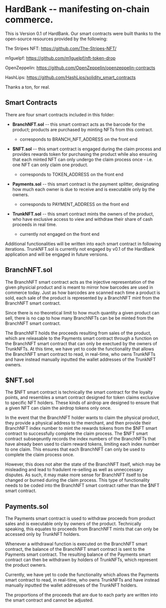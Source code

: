 # HardBank -- manifesting on-chain commerce. 

This is Version 0.1 of HardBank. Our smart contracts were built thanks to the open-source resources provided by the following:

The Stripes NFT: https://github.com/The-Stripes-NFT/

m1guelpf: https://github.com/m1guelpf/nft-token-drop

OpenZeppelin: https://github.com/OpenZeppelin/openzeppelin-contracts

HashLips: https://github.com/HashLips/solidity_smart_contracts

Thanks a ton, for real.

## Smart Contracts

There are four smart contracts included in this folder:
 - <b>BranchNFT.sol</b> -- this smart contract acts as the barcode for the product; products are purchased by minting NFTs from this contract.
   - corresponds to BRANCH_NFT_ADDRESS on the front end
    
    
 - <b>$NFT.sol</b> -- this smart contract is engaged during the claim process and provides rewards token for purchasing the product while also ensuring that each minted NFT can only undergo the claim process once - i.e. one NFT can only claim one product.
   - corresponds to TOKEN_ADDRESS on the front end
    
    
 - <b>Payments.sol</b> -- this smart contract is the payment splitter, designating how much each owner is due to receive and is executable only by the owners.
   - corresponds to PAYMENT_ADDRESS on the front end
   
   
 - <b>TrunkNFT.sol</b> -- this smart contract mints the owners of the product, who have exclusive access to view and withdraw their share of cash proceeds in real time.
   - currently not engaged on the front end


Additional functionalities will be written into each smart contract in following iterations. TrunkNFT.sol is currently not engaged by v0.1 of the HardBank application and will be engaged in future versions.

## BranchNFT.sol

The BranchNFT smart contract acts as the injective representation of the given physicial product and is meant to mirror how barcodes are used in commerce today. Just as how barcodes are scanned each time a product is sold, each sale of the product is represented by a BranchNFT mint from the BranchNFT smart contract.

Since there is no theoretical limit to how much quantity a given product can sell, there is no cap to how many BranchNFTs can be be minted from the BranchNFT smart contract.

The BranchNFT holds the proceeds resulting from sales of the product, which are releasable to the Payments smart contract through a function on the BranchNFT smart contract that can only be exectued by the owners of TrunkNFTs. At this time, we have yet to code the functionality that allows the BranchNFT smart contract to read, in real-time, who owns TrunkNFTs and have instead manually inputted the wallet addresses of the TrunkNFT owners.

## $NFT.sol

The $NFT smart contract is technically the smart contract for the loyalty points, and resembles a smart contract designed for token claims exclusive to specific NFT holders. These kinds of airdrop are designed to ensure that a given NFT can claim the airdrop tokens only once.

In the event that the BranchNFT holder wants to claim the physical product, they provide a physical address to the merchant, and then provide their BranchNFT index number to mint the rewards tokens from the $NFT smart contract to successfully complete the claim process. The $NFT smart contract subseqeuntly records the index numbers of the BranchNFTs that have already been used to claim reward tokens, limiting each index number to one claim. This ensures that each BranchNFT can only be used to complete the claim process once.

However, this does not alter the state of the BranchNFT itself, which may be misleading and lead to fradulent re-selling as well as unneccessary disputes. As such, it may make more sense for BranchNFT itself to be changed or burned during the claim process. This type of functionality needs to be coded into the BranchNFT smart contract rather than the $NFT smart contract.

## Payments.sol

The Payments smart contract is used to withdraw proceeds from product sales and is executable only by owners of the product. Technically speaking, this equates to proceeds from BranchNFT mints that can only be accessed only by TrunkNFT holders.

Whenever a withdrawal function is executed on the BranchNFT smart contract, the balance of the BranchNFT smart contract is sent to the Payments smart contract. The resulting balance of the Payments smart contract can then be withdrawn by holders of TrunkNFTs, which represent the product owners.

Currently, we have yet to code the functionality which allows the Payments smart contract to read, in real-time, who owns TrunkNFTs and have instead manually inputted the wallet addresses of the TrunkNFT holders.

The proportions of the proceeds that are due to each party are written into the smart contract and cannot be adjusted.
